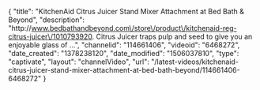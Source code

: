 {
    "title": "KitchenAid Citrus Juicer Stand Mixer Attachment at Bed Bath & Beyond",
    "description": "http:\/\/www.bedbathandbeyond.com\/store\/product\/kitchenaid-reg-citrus-juicer\/1010793920. Citrus Juicer traps pulp and seed to give you an enjoyable glass of ...",
    "channelid": "114661406",
    "videoid": "6468272",
    "date_created": "1378238120",
    "date_modified": "1506037810",
    "type": "captivate",
    "layout": "channelVideo",
    "url": "\/latest-videos\/kitchenaid-citrus-juicer-stand-mixer-attachment-at-bed-bath-beyond\/114661406-6468272"
}